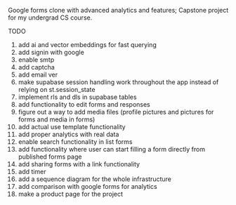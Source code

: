 Google forms clone with advanced analytics and features; Capstone project for my undergrad CS course.

TODO
1) add ai and vector embeddings for fast querying 
2) add signin with google
3) enable smtp
4) add captcha
5) add email ver
6) make supabase session handling work throughout the app instead of relying on st.session_state
8) implement rls and dls in supabase tables
9) add functionality to edit forms and responses
10) figure out a way to add media files (profile pictures and pictures for forms and media in forms)
11) add actual use template functionality
12) add proper analytics with real data
13) enable search functionality in list forms
14) add functionality where user can start filling a form directly from published forms page
15) add sharing forms with a link functionality
16) add timer
17) add a sequence diagram for the whole infrastructure
18) add comparison with google forms for analytics
19) make a product page for the project
